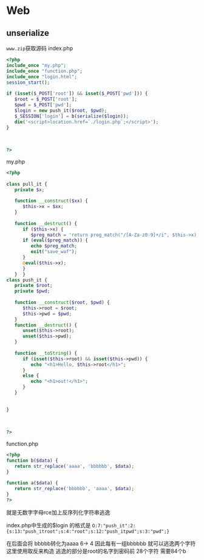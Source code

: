 # Web
## unserialize

`www.zip`获取源码
index.php
```php
<?php  
include_once "my.php";  
include_once "function.php";  
include_once "login.html";  
session_start();  
  
if (isset($_POST['root']) && isset($_POST['pwd'])) {  
   $root = $_POST['root'];  
   $pwd = $_POST['pwd'];  
   $login = new push_it($root, $pwd);  
   $_SESSION['login'] = b(serialize($login));  
   die('<script>location.href=`./login.php`;</script>');  
}  
  
  
  
?>
```

my.php
```php
<?php  
  
class pull_it {  
   private $x;  
  
   function __construct($xx) {  
      $this->x = $xx;  
   }  
  
   function __destruct() {  
      if ($this->x) {  
         $preg_match = 'return preg_match("/[A-Za-z0-9]+/i", $this->x);';  
      if (eval($preg_match)) {  
         echo $preg_match;  
         exit("save_waf");  
      }  
      @eval($this->x);  
      }  
   }  }  
class push_it {  
   private $root;  
   private $pwd;  
  
   function __construct($root, $pwd) {  
      $this->root = $root;  
      $this->pwd = $pwd;  
   }  
   function __destruct() {  
      unset($this->root);  
      unset($this->pwd);  
   }  
  
   function __toString() {  
      if (isset($this->root) && isset($this->pwd)) {  
         echo "<h1>Hello, $this->root</h1>";  
      }  
      else {  
         echo "<h1>out!</h1>";  
      }  
   }  
  
  
}  
  
  
  
?>
```

function.php
```php
<?php  
function b($data) {  
   return str_replace('aaaa', 'bbbbbb', $data);  
}  
  
function a($data) {  
   return str_replace('bbbbbb', 'aaaa', $data);  
}  
?>
```


就是无数字字母rce加上反序列化字符串逃逸

index.php中生成的$login 的格式是 `O:7:"push_it":2:{s:13:"push_itroot";s:4:"root";s:12:"push_itpwd";s:3:"pwd";}`

在后面会将 bbbbb转化为aaaa 6-> 4 因此每有一组bbbbbb 就可以逃逸两个字符
这里使用取反来构造
逃逸的部分是root的名字到密码前 28个字符 需要84个b

